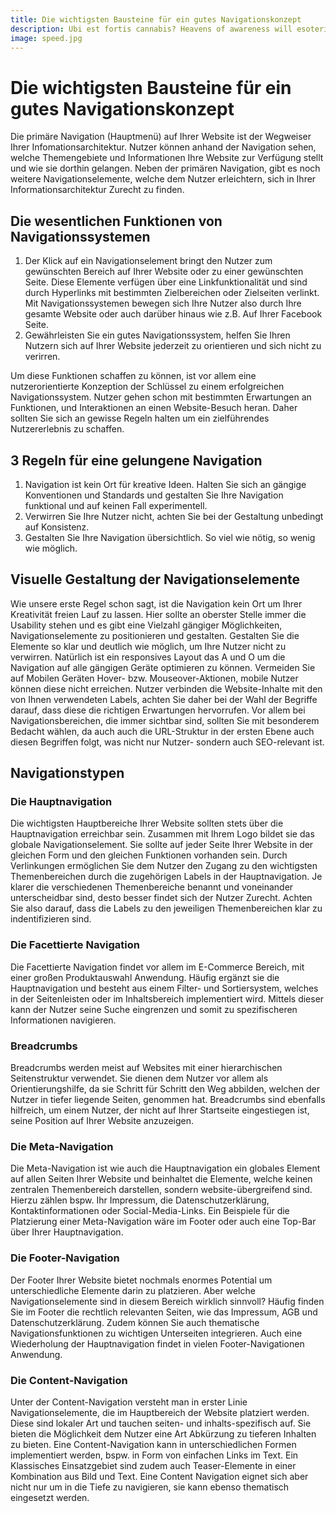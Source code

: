 ```yaml
---
title: Die wichtigsten Bausteine für ein gutes Navigationskonzept
description: Ubi est fortis cannabis? Heavens of awareness will esoterically grasp a meaningless lotus. Aye, undead life! When crushing dried pickles, be sure they are room temperature. Domus de festus magister, locus navis!
image: speed.jpg
---
```


# Die wichtigsten Bausteine für ein gutes Navigationskonzept

<blog-img img-class="w-70 h-70 object-cover" src="speed.jpg"></blog-img>

Die primäre Navigation (Hauptmenü) auf Ihrer Website ist der Wegweiser Ihrer Infomationsarchitektur. Nutzer können anhand der Navigation sehen, welche Themengebiete und Informationen Ihre Website zur Verfügung stellt und wie sie dorthin gelangen. Neben der primären Navigation, gibt es noch weitere Navigationselemente, welche dem Nutzer erleichtern, sich in Ihrer Informationsarchitektur Zurecht zu finden. 

## Die wesentlichen Funktionen von Navigationssystemen

1. Der Klick auf ein Navigationselement bringt den Nutzer zum gewünschten Bereich auf Ihrer Website oder zu einer gewünschten Seite. Diese Elemente verfügen über eine Linkfunktionalität und sind durch Hyperlinks mit bestimmten Zielbereichen oder Zielseiten verlinkt. Mit Navigationssystemen bewegen sich Ihre Nutzer also durch Ihre gesamte Website oder auch darüber hinaus wie z.B. Auf Ihrer Facebook Seite.
2. Gewährleisten Sie ein gutes Navigationssystem, helfen Sie Ihren Nutzern sich auf Ihrer Website jederzeit zu orientieren und sich nicht zu verirren. 

Um diese Funktionen schaffen zu können, ist vor allem eine nutzerorientierte Konzeption der Schlüssel zu einem erfolgreichen Navigationssystem. Nutzer gehen schon mit bestimmten Erwartungen an Funktionen, und Interaktionen an einen Website-Besuch heran. Daher sollten Sie sich an gewisse Regeln halten um ein zielführendes Nutzererlebnis zu schaffen. 

## 3 Regeln für eine gelungene Navigation

1. Navigation ist kein Ort für kreative Ideen. Halten Sie sich an gängige Konventionen und Standards und gestalten Sie Ihre Navigation funktional und auf keinen Fall experimentell.
2. Verwirren Sie Ihre Nutzer nicht, achten Sie bei der Gestaltung unbedingt auf Konsistenz.
3.  Gestalten Sie Ihre Navigation übersichtlich. So viel wie nötig, so wenig wie möglich.

## Visuelle Gestaltung der Navigationselemente

Wie unsere erste Regel schon sagt, ist die Navigation kein Ort um Ihrer Kreativität freien Lauf zu lassen. Hier sollte an oberster Stelle immer die Usability stehen und es gibt eine Vielzahl gängiger Möglichkeiten, Navigationselemente zu positionieren und gestalten. Gestalten Sie die Elemente so klar und deutlich wie möglich, um Ihre Nutzer nicht zu verwirren. Natürlich ist ein responsives Layout das A und O um die Navigation auf alle gängigen Geräte optimieren zu können. Vermeiden Sie auf Mobilen Geräten Hover- bzw. Mouseover-Aktionen, mobile Nutzer können diese nicht erreichen. Nutzer verbinden die Website-Inhalte mit den von Ihnen verwendeten Labels, achten Sie daher bei der Wahl der Begriffe darauf, dass diese die richtigen Erwartungen hervorrufen. Vor allem bei Navigationsbereichen, die immer sichtbar sind, sollten Sie mit besonderem Bedacht wählen, da auch auch die URL-Struktur in der ersten Ebene auch diesen Begriffen folgt, was nicht nur Nutzer- sondern auch SEO-relevant ist.

## Navigationstypen

### Die Hauptnavigation

Die wichtigsten Hauptbereiche Ihrer Website sollten stets über die Hauptnavigation erreichbar sein. Zusammen mit Ihrem Logo bildet sie das globale Navigationselement. Sie sollte auf jeder Seite Ihrer Website in der gleichen Form und den gleichen Funktionen vorhanden sein. Durch Verlinkungen ermöglichen Sie dem Nutzer den Zugang zu den wichtigsten Themenbereichen durch die zugehörigen Labels in der Hauptnavigation. Je klarer die verschiedenen Themenbereiche benannt und voneinander unterscheidbar sind, desto besser findet sich der Nutzer Zurecht. Achten Sie also darauf, dass die Labels zu den jeweiligen Themenbereichen klar zu indentifizieren sind. 

### Die Facettierte Navigation

Die Facettierte Navigation findet vor allem im E-Commerce Bereich, mit einer großen Produktauswahl Anwendung. Häufig ergänzt sie die Hauptnavigation und besteht aus einem Filter- und Sortiersystem, welches in der Seitenleisten oder im Inhaltsbereich implementiert wird. Mittels dieser kann der Nutzer seine Suche eingrenzen und somit zu spezifischeren Informationen navigieren. 

### Breadcrumbs

Breadcrumbs werden meist auf Websites mit einer hierarchischen Seitenstruktur verwendet. Sie dienen dem Nutzer vor allem als Orientierungshilfe, da sie Schritt für Schritt den Weg abbilden, welchen der Nutzer in tiefer liegende Seiten, genommen hat. Breadcrumbs sind ebenfalls hilfreich, um einem Nutzer, der nicht auf Ihrer Startseite eingestiegen ist, seine Position auf Ihrer Website anzuzeigen.

### Die Meta-Navigation

Die Meta-Navigation ist wie auch die Hauptnavigation ein globales Element auf allen Seiten Ihrer Website und beinhaltet die Elemente, welche keinen zentralen Themenbereich darstellen, sondern website-übergreifend sind. Hierzu zählen bspw. Ihr Impressum, die Datenschutzerklärung, Kontaktinformationen oder Social-Media-Links. Ein Beispiele für die Platzierung einer Meta-Navigation wäre im Footer oder auch eine Top-Bar über Ihrer Hauptnavigation. 

### Die Footer-Navigation

Der Footer Ihrer Website bietet nochmals enormes Potential um unterschiedliche Elemente darin zu platzieren. Aber welche Navigationselemente sind in diesem Bereich wirklich sinnvoll? Häufig finden Sie im Footer die rechtlich relevanten Seiten, wie das Impressum, AGB und Datenschutzerklärung. Zudem können Sie auch thematische Navigationsfunktionen zu wichtigen Unterseiten integrieren. Auch eine Wiederholung der Hauptnavigation findet in vielen Footer-Navigationen Anwendung. 

### Die Content-Navigation

Unter der Content-Navigation versteht man in erster Linie Navigationselemente, die im Hauptbereich der Website platziert werden. Diese sind lokaler Art und tauchen seiten- und inhalts-spezifisch auf. Sie bieten die Möglichkeit dem Nutzer eine Art Abkürzung zu tieferen Inhalten zu bieten. Eine Content-Navigation kann in unterschiedlichen Formen implementiert werden, bspw. in Form von einfachen Links im Text. Ein Klassisches Einsatzgebiet sind zudem auch Teaser-Elemente in einer Kombination aus Bild und Text. Eine Content Navigation eignet sich aber nicht nur um in die Tiefe zu navigieren, sie kann ebenso thematisch eingesetzt werden.
